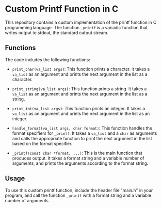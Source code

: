 # Custom Printf Function in C

This repository contains a custom implementation of the printf function in C programming language. The function `_printf` is a variadic function that writes output to stdout, the standard output stream.

## Functions

The code includes the following functions:

- `print_char(va_list args)`: This function prints a character. It takes a `va_list` as an argument and prints the next argument in the list as a character.

- `print_string(va_list args)`: This function prints a string. It takes a `va_list` as an argument and prints the next argument in the list as a string.

- `print_int(va_list args)`: This function prints an integer. It takes a `va_list` as an argument and prints the next argument in the list as an integer.

- `handle_format(va_list args, char format)`: This function handles the format specifiers for `_printf`. It takes a `va_list` and a `char` as arguments and calls the appropriate function to print the next argument in the list based on the format specifier.

- `_printf(const char *format, ...)`: This is the main function that produces output. It takes a format string and a variable number of arguments, and prints the arguments according to the format string.

## Usage

To use this custom printf function, include the header file "main.h" in your program, and call the function `_printf` with a format string and a variable number of arguments.


